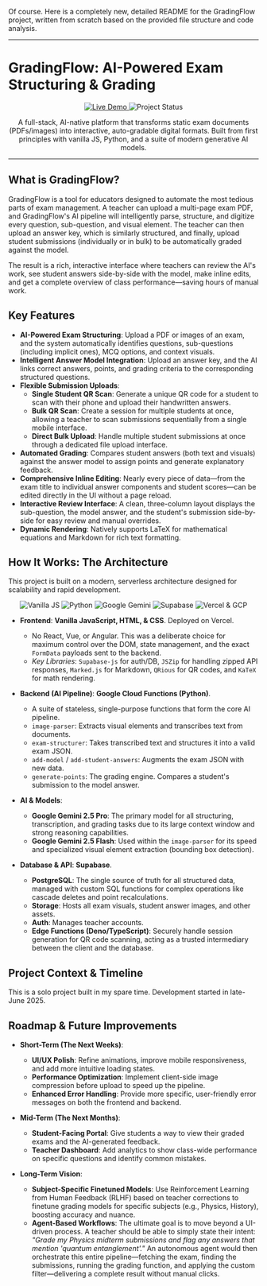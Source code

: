 Of course. Here is a completely new, detailed README for the GradingFlow project, written from scratch based on the provided file structure and code analysis.

---

# GradingFlow: AI-Powered Exam Structuring & Grading

<p align="center">
  <a href="https://gradingflow.vercel.app/" target="_blank">
    <img src="https://img.shields.io/badge/Live%20Demo-GradingFlow-blue?style=for-the-badge&logo=vercel" alt="Live Demo">
  </a>
  <img src="https://img.shields.io/badge/Status-Active%20Development-green?style=for-the-badge" alt="Project Status">
</p>

<p align="center">
  A full-stack, AI-native platform that transforms static exam documents (PDFs/images) into interactive, auto-gradable digital formats. Built from first principles with vanilla JS, Python, and a suite of modern generative AI models.
</p>

---

## What is GradingFlow?

GradingFlow is a tool for educators designed to automate the most tedious parts of exam management. A teacher can upload a multi-page exam PDF, and GradingFlow's AI pipeline will intelligently parse, structure, and digitize every question, sub-question, and visual element. The teacher can then upload an answer key, which is similarly structured, and finally, upload student submissions (individually or in bulk) to be automatically graded against the model.

The result is a rich, interactive interface where teachers can review the AI's work, see student answers side-by-side with the model, make inline edits, and get a complete overview of class performance—saving hours of manual work.

## Key Features

*   **AI-Powered Exam Structuring**: Upload a PDF or images of an exam, and the system automatically identifies questions, sub-questions (including implicit ones), MCQ options, and context visuals.
*   **Intelligent Answer Model Integration**: Upload an answer key, and the AI links correct answers, points, and grading criteria to the corresponding structured questions.
*   **Flexible Submission Uploads**:
    *   **Single Student QR Scan**: Generate a unique QR code for a student to scan with their phone and upload their handwritten answers.
    *   **Bulk QR Scan**: Create a session for multiple students at once, allowing a teacher to scan submissions sequentially from a single mobile interface.
    *   **Direct Bulk Upload**: Handle multiple student submissions at once through a dedicated file upload interface.
*   **Automated Grading**: Compares student answers (both text and visuals) against the answer model to assign points and generate explanatory feedback.
*   **Comprehensive Inline Editing**: Nearly every piece of data—from the exam title to individual answer components and student scores—can be edited directly in the UI without a page reload.
*   **Interactive Review Interface**: A clean, three-column layout displays the sub-question, the model answer, and the student's submission side-by-side for easy review and manual overrides.
*   **Dynamic Rendering**: Natively supports LaTeX for mathematical equations and Markdown for rich text formatting.

## How It Works: The Architecture

This project is built on a modern, serverless architecture designed for scalability and rapid development.

<p align="center">
  <img src="https://img.shields.io/badge/Frontend-Vanilla_JS-F7DF1E?style=for-the-badge&logo=javascript&logoColor=black" alt="Vanilla JS">
  <img src="https://img.shields.io/badge/Backend-Python-3776AB?style=for-the-badge&logo=python&logoColor=white" alt="Python">
  <img src="https://img.shields.io/badge/AI-Google_Gemini-4285F4?style=for-the-badge&logo=google&logoColor=white" alt="Google Gemini">
  <img src="https://img.shields.io/badge/Database-Supabase-3ECF8E?style=for-the-badge&logo=supabase&logoColor=white" alt="Supabase">
  <img src="https://img.shields.io/badge/Deployment-Vercel_&_GCP-000000?style=for-the-badge&logo=vercel&logoColor=white" alt="Vercel & GCP">
</p>

*   **Frontend**: **Vanilla JavaScript, HTML, & CSS**. Deployed on Vercel.
    *   No React, Vue, or Angular. This was a deliberate choice for maximum control over the DOM, state management, and the exact `FormData` payloads sent to the backend.
    *   *Key Libraries*: `Supabase-js` for auth/DB, `JSZip` for handling zipped API responses, `Marked.js` for Markdown, `QRious` for QR codes, and `KaTeX` for math rendering.

*   **Backend (AI Pipeline)**: **Google Cloud Functions (Python)**.
    *   A suite of stateless, single-purpose functions that form the core AI pipeline.
    *   `image-parser`: Extracts visual elements and transcribes text from documents.
    *   `exam-structurer`: Takes transcribed text and structures it into a valid exam JSON.
    *   `add-model` / `add-student-answers`: Augments the exam JSON with new data.
    *   `generate-points`: The grading engine. Compares a student's submission to the model answer.

*   **AI & Models**:
    *   **Google Gemini 2.5 Pro**: The primary model for all structuring, transcription, and grading tasks due to its large context window and strong reasoning capabilities.
    *   **Google Gemini 2.5 Flash**: Used within the `image-parser` for its speed and specialized visual element extraction (bounding box detection).

*   **Database & API**: **Supabase**.
    *   **PostgreSQL**: The single source of truth for all structured data, managed with custom SQL functions for complex operations like cascade deletes and point recalculations.
    *   **Storage**: Hosts all exam visuals, student answer images, and other assets.
    *   **Auth**: Manages teacher accounts.
    *   **Edge Functions (Deno/TypeScript)**: Securely handle session generation for QR code scanning, acting as a trusted intermediary between the client and the database.

## Project Context & Timeline

This is a solo project built in my spare time. Development started in late-June 2025.

## Roadmap & Future Improvements

*   **Short-Term (The Next Weeks)**:
    *   **UI/UX Polish**: Refine animations, improve mobile responsiveness, and add more intuitive loading states.
    *   **Performance Optimization**: Implement client-side image compression before upload to speed up the pipeline.
    *   **Enhanced Error Handling**: Provide more specific, user-friendly error messages on both the frontend and backend.

*   **Mid-Term (The Next Months)**:
    *   **Student-Facing Portal**: Give students a way to view their graded exams and the AI-generated feedback.
    *   **Teacher Dashboard**: Add analytics to show class-wide performance on specific questions and identify common mistakes.

*   **Long-Term Vision**:
    *   **Subject-Specific Finetuned Models**: Use Reinforcement Learning from Human Feedback (RLHF) based on teacher corrections to finetune grading models for specific subjects (e.g., Physics, History), boosting accuracy and nuance.
    *   **Agent-Based Workflows**: The ultimate goal is to move beyond a UI-driven process. A teacher should be able to simply state their intent: *"Grade my Physics midterm submissions and flag any answers that mention 'quantum entanglement'."* An autonomous agent would then orchestrate this entire pipeline—fetching the exam, finding the submissions, running the grading function, and applying the custom filter—delivering a complete result without manual clicks.

